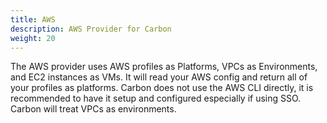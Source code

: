 ```yaml
---
title: AWS
description: AWS Provider for Carbon
weight: 20
---
```


The AWS provider uses AWS profiles as Platforms, VPCs as Environments, and EC2 instances as VMs. It will read your AWS config and return all of your profiles as platforms. Carbon does not use the AWS CLI directly, it is recommended to have it setup and configured especially if using SSO. Carbon will treat VPCs as environments.